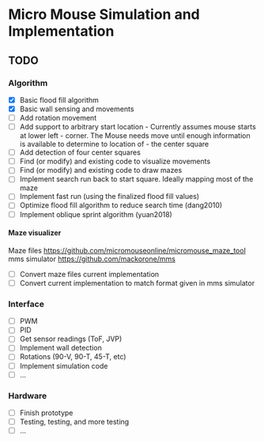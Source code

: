 # Micro Mouse Simulation and Implementation

## TODO
 
 
### Algorithm

- [x] Basic flood fill algorithm
- [x] Basic wall sensing and movements
- [ ] Add rotation movement
- [ ] Add support to arbitrary start location - Currently assumes mouse starts at lower left - corner. The Mouse needs move until enough information is available to determine to location of - the center square
- [ ] Add detection of four center squares
- [ ] Find (or modify) and existing code to visualize movements
- [ ] Find (or modify) and existing code to draw mazes
- [ ] Implement search run back to start square. Ideally mapping most of the maze
- [ ] Implement fast run (using the finalized flood fill values)
- [ ] Optimize flood fill algorithm to reduce search time (dang2010)
- [ ] Implement oblique sprint algorithm (yuan2018)

#### Maze visualizer

Maze files https://github.com/micromouseonline/micromouse_maze_tool
mms simulator https://github.com/mackorone/mms

- [ ] Convert maze files current implementation
- [ ] Convert current implementation to match format given in mms simulator

### Interface

- [ ] PWM
- [ ] PID
- [ ] Get sensor readings (ToF, JVP)
- [ ] Implement wall detection
- [ ] Rotations (90-V, 90-T, 45-T, etc)
- [ ] Implement simulation code
- [ ] ...

### Hardware

- [ ] Finish prototype
- [ ] Testing, testing, and more testing
- [ ] ...
